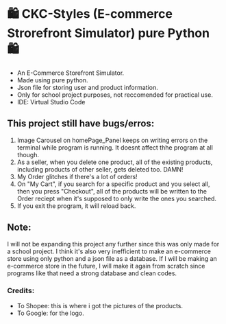 # 🛍️ CKC-Styles (E-commerce Strorefront Simulator) pure Python 🛍️

* An E-Commerce Storefront Simulator. 
* Made using pure python. 
* Json file for storing user and product information. 
* Only for school project purposes, not reccomended for practical use.
* IDE: Virtual Studio Code

## This project still have bugs/erros:

1. Image Carousel on homePage_Panel keeps on writing errors on the terminal while program is running. It doesnt affect thhe program at all though.
2. As a seller, when you delete one product, all of the existing products, including products of other seller, gets deleted too. DAMN!
3. My Order glitches if there's a lot of orders!
4. On "My Cart", if you search for a specific product and you select all, then you press "Checkout", all of the products will be written to the Order reciept when it's supposed to only write the ones you searched.
5. If you exit the program, it will reload back.

## Note:
I will not be expanding this project any further since this was only made for a school project. I think it's also very inefficient to make an e-commerce store using only python and a json file as a database. If I will be making an e-commerce store in the future, I will make it again from scratch since programs like that need a strong database and clean codes.

### Credits:
* To Shopee: this is where i got the pictures of the products.
* To Google: for the logo.

